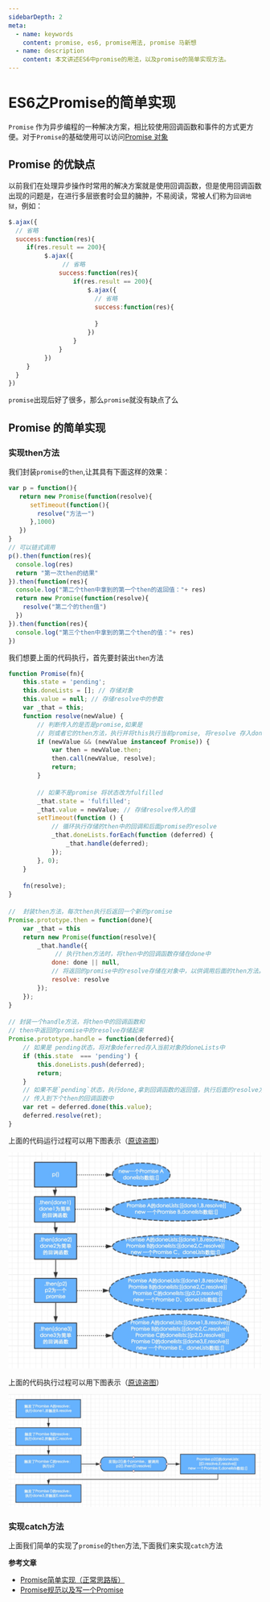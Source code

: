 ```yaml
---
sidebarDepth: 2
meta:
  - name: keywords
    content: promise, es6, promise用法, promise 马新想
  - name: description
    content: 本文讲述ES6中promise的用法，以及promise的简单实现方法。
---
```


# ES6之Promise的简单实现

`Promise` 作为异步编程的一种解决方案，相比较使用回调函数和事件的方式更方便。对于`Promise`的基础使用可以访问[Promise 对象](http://es6.ruanyifeng.com/#docs/promise)

## Promise 的优缺点

以前我们在处理异步操作时常用的解决方案就是使用回调函数，但是使用回调函数出现的问题是，在进行多层嵌套时会显的臃肿，不易阅读，常被人们称为`回调地狱`，例如：

```js
$.ajax({
  // 省略
  success:function(res){
     if(res.result == 200){
          $.ajax({
               // 省略
              success:function(res){
                  if(res.result == 200){
                      $.ajax({
                        // 省略
                        success:function(res){

                        }
                      })
                  }
              }
          })
     }
  }
})
```
`promise`出现后好了很多，那么`promise`就没有缺点了么


## Promise 的简单实现

### 实现then方法

我们封装`promise`的`then`,让其具有下面这样的效果：

```js
var p = function(){
   return new Promise(function(resolve){
      setTimeout(function(){
        resolve("方法一")
      },1000)
   })
}
// 可以链式调用
p().then(function(res){
  console.log(res)
  return "第一次then的结果"
}).then(function(res){
  console.log("第二个then中拿到的第一个then的返回值："+ res)
  return new Promise(function(resolve){
    resolve("第二个的then值")
  })
}).then(function(res){
  console.log("第三个then中拿到的第二个then的值："+ res)
})
```


我们想要上面的代码执行，首先要封装出`then`方法

```js
function Promise(fn){
    this.state = 'pending';
    this.doneLists = []; // 存储对象
    this.value = null; // 存储resolve中的参数
    var _that = this;
    function resolve(newValue) {
        // 判断传入的是否是promise,如果是
        // 则或者它的then方法，执行并将this执行当前promise, 将resolve 存入done中
        if (newValue && (newValue instanceof Promise)) {
            var then = newValue.then;
            then.call(newValue, resolve);
            return;
        }
        
        // 如果不是promise 将状态改为fulfilled
        _that.state = 'fulfilled';
        _that.value = newValue; // 存储resolve传入的值
        setTimeout(function () {
            // 循环执行存储的then中的回调和后面promise的resolve
            _that.doneLists.forEach(function (deferred) {
                _that.handle(deferred);
            });
        }, 0);
    }
  
    fn(resolve);
}

//  封装then方法，每次then执行后返回一个新的promise
Promise.prototype.then = function(done){
    var _that = this
    return new Promise(function(resolve){
        _that.handle({
             // 执行then方法时，将then中的回调函数存储在done中
            done: done || null,
            // 将返回的promise中的resolve存储在对象中，以供调用后面的then方法。
            resolve: resolve
        });
    });
}

// 封装一个handle方法，将then中的回调函数和
// then中返回的promise中的resolve存储起来
Promise.prototype.handle = function(deferred){ 
    // 如果是 pending状态，将对象deferred存入当前对象的doneLists中
    if (this.state  === 'pending') {
        this.doneLists.push(deferred);
        return;
    }
    // 如果不是`pending`状态，执行done,拿到回调函数的返回值，执行后面的resolve方法
    // 传入到下个then的回调函数中
    var ret = deferred.done(this.value);
    deferred.resolve(ret);
}
```

上面的代码运行过程可以用下图表示（[原谅盗图](https://github.com/panyifei/Front-end-learning/blob/master/%E6%A1%86%E6%9E%B6%E4%BB%A5%E5%8F%8A%E8%A7%84%E8%8C%83/pics/m-then.png)）

![运行过程](/img/promise-1.png)
 
上面的代码执行过程可以用下图表示（[原谅盗图](https://github.com/panyifei/Front-end-learning/blob/master/%E6%A1%86%E6%9E%B6%E4%BB%A5%E5%8F%8A%E8%A7%84%E8%8C%83/pics/m-resolve.png)）

![执行过程](/img/promise-2.png)



### 实现catch方法   

上面我们简单的实现了`promise`的`then`方法,下面我们来实现`catch`方法








**参考文章**

- [Promise简单实现（正常思路版）](https://www.cnblogs.com/liuzhenwei/p/5235473.html)
- [Promise规范以及写一个Promise](https://github.com/panyifei/Front-end-learning/blob/master/%E6%A1%86%E6%9E%B6%E4%BB%A5%E5%8F%8A%E8%A7%84%E8%8C%83/Promise.md)